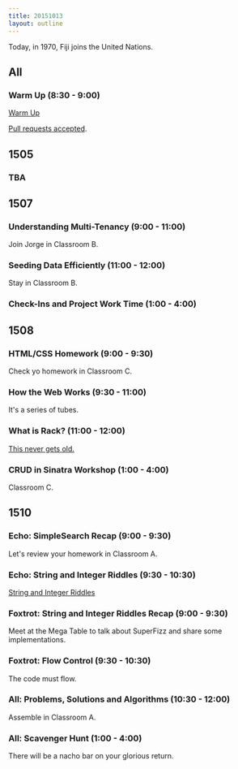 ```yaml
---
title: 20151013
layout: outline
---
```


Today, in 1970, Fiji joins the United Nations.

## All

### Warm Up (8:30 - 9:00)

[Warm Up](https://thewarmup.herokuapp.com)

[Pull requests accepted](https://github.com/mikedao/the-warm-up).


## 1505

### TBA


## 1507

### Understanding Multi-Tenancy (9:00 - 11:00)

Join Jorge in Classroom B.

### Seeding Data Efficiently (11:00 - 12:00)

Stay in Classroom B.

### Check-Ins and Project Work Time (1:00 - 4:00)


## 1508

### HTML/CSS Homework (9:00 - 9:30)

Check yo homework in Classroom C.

### How the Web Works (9:30 - 11:00)

It's a series of tubes.

### What is Rack? (11:00 - 12:00)

[This never gets old.](https://www.youtube.com/watch?v=HEXWRTEbj1I)

### CRUD in Sinatra Workshop (1:00 - 4:00)

Classroom C.


## 1510

### Echo: SimpleSearch Recap (9:00 - 9:30)

Let's review your homework in Classroom A.

### Echo: String and Integer Riddles (9:30 - 10:30)

[String and Integer Riddles](https://github.com/turingschool/challenges/blob/master/string-and-integer-riddles.markdown)

### Foxtrot: String and Integer Riddles Recap (9:00 - 9:30)

Meet at the Mega Table to talk about SuperFizz and share some implementations.

### Foxtrot: Flow Control (9:30 - 10:30)

The code must flow.

### All: Problems, Solutions and Algorithms (10:30 - 12:00)

Assemble in Classroom A.

### All: Scavenger Hunt (1:00 - 4:00)

There will be a nacho bar on your glorious return.

